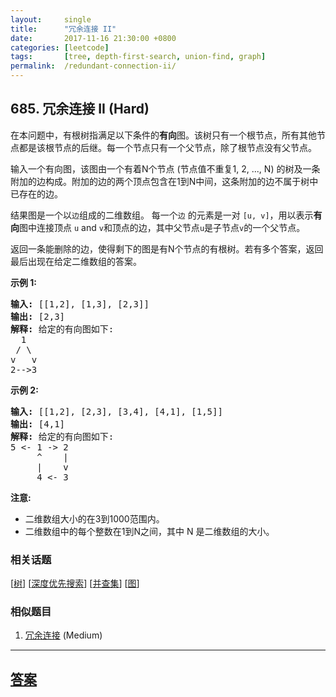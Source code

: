 ```yaml
---
layout:     single
title:      "冗余连接 II"
date:       2017-11-16 21:30:00 +0800
categories: [leetcode]
tags:       [tree, depth-first-search, union-find, graph]
permalink:  /redundant-connection-ii/
---
```


## 685. 冗余连接 II (Hard)

<p>在本问题中，有根树指满足以下条件的<strong>有向</strong>图。该树只有一个根节点，所有其他节点都是该根节点的后继。每一个节点只有一个父节点，除了根节点没有父节点。</p>

<p>输入一个有向图，该图由一个有着N个节点 (节点值不重复1, 2, ..., N) 的树及一条附加的边构成。附加的边的两个顶点包含在1到N中间，这条附加的边不属于树中已存在的边。</p>

<p>结果图是一个以<code>边</code>组成的二维数组。 每一个<code>边</code> 的元素是一对 <code>[u, v]</code>，用以表示<strong>有向</strong>图中连接顶点 <code>u</code> and <code>v</code>和顶点的边，其中父节点<code>u</code>是子节点<code>v</code>的一个父节点。</p>

<p>返回一条能删除的边，使得剩下的图是有N个节点的有根树。若有多个答案，返回最后出现在给定二维数组的答案。</p>

<p><strong>示例&nbsp;1:</strong></p>

<pre>
<strong>输入:</strong> [[1,2], [1,3], [2,3]]
<strong>输出:</strong> [2,3]
<strong>解释:</strong> 给定的有向图如下:
  1
 / \
v   v
2--&gt;3
</pre>

<p><strong>示例 2:</strong></p>

<pre>
<strong>输入:</strong> [[1,2], [2,3], [3,4], [4,1], [1,5]]
<strong>输出:</strong> [4,1]
<strong>解释:</strong> 给定的有向图如下:
5 &lt;- 1 -&gt; 2
     ^    |
     |    v
     4 &lt;- 3
</pre>

<p><strong>注意:</strong></p>

<ul>
	<li>二维数组大小的在3到1000范围内。</li>
	<li>二维数组中的每个整数在1到N之间，其中 N 是二维数组的大小。</li>
</ul>

### 相关话题
  [[树](https://github.com/openset/leetcode/tree/master/tag/tree/README.md)]
  [[深度优先搜索](https://github.com/openset/leetcode/tree/master/tag/depth-first-search/README.md)]
  [[并查集](https://github.com/openset/leetcode/tree/master/tag/union-find/README.md)]
  [[图](https://github.com/openset/leetcode/tree/master/tag/graph/README.md)]

### 相似题目
  1. [冗余连接](/redundant-connection) (Medium)

---

## [答案](https://github.com/openset/leetcode/tree/master/problems/redundant-connection-ii)
